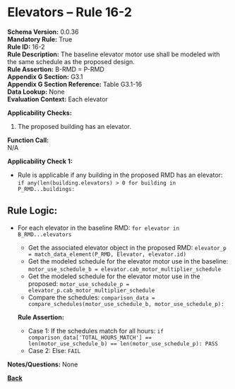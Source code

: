 # Elevators – Rule 16-2  
**Schema Version:** 0.0.36        
**Mandatory Rule:** True          
**Rule ID:** 16-2  
**Rule Description:** The baseline elevator motor use shall be modeled with the same schedule as the proposed design.  
**Rule Assertion:** B-RMD = P-RMD                                           
**Appendix G Section:** G3.1  
**Appendix G Section Reference:** Table G3.1-16  
**Data Lookup:** None  
**Evaluation Context:** Each elevator  

**Applicability Checks:**  
  1. The proposed building has an elevator.  

**Function Call:**  
N/A

**Applicability Check 1:**
- Rule is applicable if any building in the proposed RMD has an elevator: `if any(len(building.elevators) > 0 for building in P_RMD...buildings:`

## Rule Logic:
- For each elevator in the baseline RMD: `for elevator in B_RMD...elevators`
  - Get the associated elevator object in the proposed RMD: `elevator_p = match_data_element(P_RMD, Elevator, elevator.id)` 
  - Get the modeled schedule for the elevator motor use in the baseline: `motor_use_schedule_b = elevator.cab_motor_multiplier_schedule`
  - Get the modeled schedule for the elevator motor use in the proposed: `motor_use_schedule_p = elevator_p.cab_motor_multiplier_schedule`
  - Compare the schedules: `comparison_data = compare_schedules(motor_use_schedule_b, motor_use_schedule_p):`  
  
  **Rule Assertion:**  
    - Case 1: If the schedules match for all hours: `if comparison_data['TOTAL_HOURS_MATCH'] == len(motor_use_schedule_b) == len(motor_use_schedule_p): PASS`
    - Case 2: Else: `FAIL`

**Notes/Questions:**
None

 **[Back](../_toc.md)**